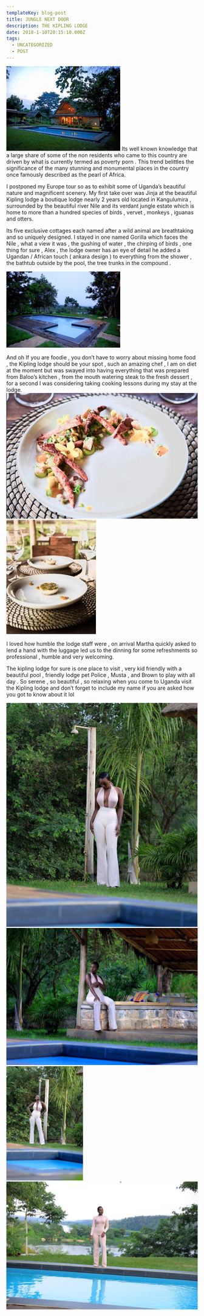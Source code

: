 ```yaml
---
templateKey: blog-post
title: JUNGLE NEXT DOOR
description: THE KIPLING LODGE
date: 2018-1-10T20:15:10.000Z
tags:
  - UNCATEGORIZED
  - POST
---
```


<img  src="./k1.jpeg" alt="betty" >
Its well known knowledge that a large share of some of the non residents who came to this country are driven by what is currently termed as poverty porn . This trend belittles the significance of the many stunning and monumental places in the country once famously described as the pearl of Africa.

I postponed my Europe tour so as to exhibit some of Uganda’s beautiful nature and magnificent scenery.
My first take over was Jinja at the beautiful Kipling lodge a boutique lodge nearly 2 years old located in Kangulumira , surrounded by the beautiful river Nile and its verdant jungle estate which is home to more than a hundred species of birds , vervet , monkeys , iguanas and otters.

Its five exclusive cottages each named after a wild animal are breathtaking and so uniquely designed.
I stayed in one named Gorilla which faces the Nile , what a view it was , the gushing of water , the chirping of birds , one thing for sure , Alex , the lodge owner has an eye of detail he added a Ugandan / African touch ( ankara design ) to everything from the shower , the bathtub outside by the pool, the tree trunks in the compound .

![betty](./k2.jpeg)

And oh If you are foodie , you don’t have to worry about missing home food , the Kipling lodge should be your spot , such an amazing chef , I am on diet at the moment but was swayed into having everything that was prepared from Baloo’s kitchen , from the mouth watering steak to the fresh dessert , for a second I was considering taking cooking lessons during my stay at the lodge.
<img  src="./k3.jpeg" alt="betty">
<img  src="./k4.jpeg" alt="betty">

I loved how humble the lodge staff were , on arrival Martha quickly asked to lend a hand with the luggage led us to the dinning for some refreshments so professional , humble and very welcoming.

The kipling lodge for sure is one place to visit , very kid friendly with a beautiful pool , friendly lodge pet Police , Musta , and Brown to play with all day .
So serene , so beautiful , so relaxing when you come to Uganda visit the Kipling lodge and don’t forget to include my name if you are asked how you got to know about it lol

<img  src="./k5.jpg" alt="betty">
<img  src="./k6.jpg" alt="betty">
<img  src="./k7.jpg" alt="betty">
<img  src="./k8.jpg" alt="betty">